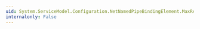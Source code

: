 ```yaml
---
uid: System.ServiceModel.Configuration.NetNamedPipeBindingElement.MaxReceivedMessageSize
internalonly: False
---
```

